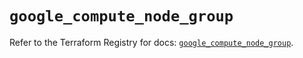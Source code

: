 # `google_compute_node_group`

Refer to the Terraform Registry for docs: [`google_compute_node_group`](https://registry.terraform.io/providers/hashicorp/google/6.1.0/docs/resources/compute_node_group).
